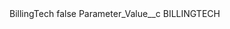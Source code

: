<?xml version="1.0" encoding="UTF-8"?>
<CustomMetadata xmlns="http://soap.sforce.com/2006/04/metadata" xmlns:xsi="http://www.w3.org/2001/XMLSchema-instance" xmlns:xsd="http://www.w3.org/2001/XMLSchema">
    <label>BillingTech</label>
    <protected>false</protected>
    <values>
        <field>Parameter_Value__c</field>
        <value xsi:type="xsd:string">BILLINGTECH</value>
    </values>
</CustomMetadata>
